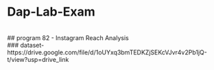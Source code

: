 # Dap-Lab-Exam
<br>
## program 82 - Instagram Reach Analysis
<br>
### dataset- https://drive.google.com/file/d/1oUYxq3bmTEDKZjSEKcVJvr4v2Pb1jQ-t/view?usp=drive_link
